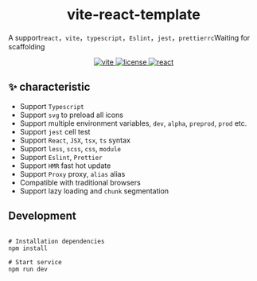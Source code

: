 <h1 align="center">vite-react-template</h1>

A support`react`，`vite`，`typescript`，`Eslint`，`jest`，`prettierrc`Waiting for scaffolding

<p align="center">
    <a href="https://cn.vitejs.dev/">
    <img src="https://img.shields.io/badge/vite-2.0.3-brightgreen.svg" alt="vite">
  </a>
     <a href="https://github.com/microsoft/TypeScript">
    <img src="https://img.shields.io/badge/typescript-4.4.2-brightgreen.svg" alt="license">
  </a>
  <a href="https://github.com/facebook/react">
    <img src="https://img.shields.io/badge/react-17.0.1-brightgreen.svg" alt="react">
  </a>
</p>

## ✨ characteristic

- Support `Typescript`
- Support `svg` to preload all icons
- Support multiple environment variables, `dev`, `alpha`, `preprod`, `prod` etc.
- Support `jest` cell test
- Support `React`, `JSX`, `tsx`, `ts` syntax
- Support `less`, `scss`, `css`, `module`
- Support `Eslint`, `Prettier`
- Support `HMR` fast hot update
- Support `Proxy` proxy, `alias` alias
- Compatible with traditional browsers
- Support lazy loading and `chunk` segmentation

## Development

```

# Installation dependencies
npm install

# Start service
npm run dev

```
